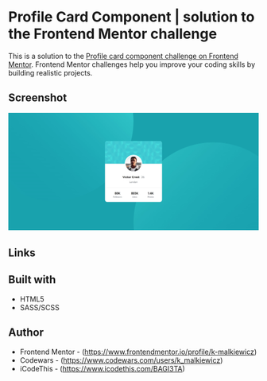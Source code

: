 # Profile Card Component | solution to the Frontend Mentor challenge

This is a solution to the [Profile card component challenge on Frontend Mentor](https://www.frontendmentor.io/challenges/profile-card-component-cfArpWshJ). Frontend Mentor challenges help you improve your coding skills by building realistic projects. 

## Screenshot

![](./screenshot/screenshot.webp)

## Links

## Built with

- HTML5
- SASS/SCSS

## Author

- Frontend Mentor - (https://www.frontendmentor.io/profile/k-malkiewicz)
- Codewars - (https://www.codewars.com/users/k_malkiewicz)
- iCodeThis - (https://www.icodethis.com/BAGI3TA)